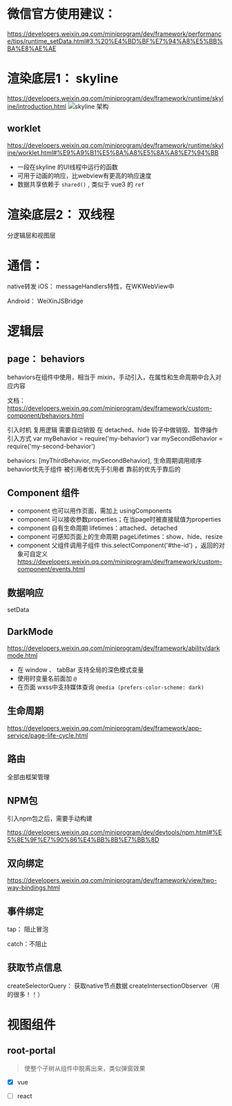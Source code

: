 
# 微信官方使用建议： 
https://developers.weixin.qq.com/miniprogram/dev/framework/performance/tips/runtime_setData.html#3.%20%E4%BD%BF%E7%94%A8%E5%BB%BA%E8%AE%AE

# 渲染底层1： skyline

https://developers.weixin.qq.com/miniprogram/dev/framework/runtime/skyline/introduction.html
![skyline 架构](https://res.wx.qq.com/wxdoc/dist/assets/img/design.3c2a69c4.png)

## worklet
https://developers.weixin.qq.com/miniprogram/dev/framework/runtime/skyline/worklet.html#%E9%A9%B1%E5%8A%A8%E5%8A%A8%E7%94%BB
- 一段在skyline 的UI线程中运行的函数
- 可用于动画的响应，比webview有更高的响应速度
- 数据共享依赖于 `shared()` , 类似于 vue3 的 `ref`

# 渲染底层2： 双线程
分逻辑层和视图层

# 通信： 
native转发
  iOS： messageHandlers特性，在WKWebView中

  Android： WeiXinJSBridge





# 逻辑层
## page： behaviors
behaviors在组件中使用，相当于 mixin，手动引入，在属性和生命周期中合入对应内容

文档： https://developers.weixin.qq.com/miniprogram/dev/framework/custom-component/behaviors.html

引入时机
复用逻辑
需要自动销毁
在 detached、hide 钩子中做销毁、暂停操作
引入方式
var myBehavior = require('my-behavior')
var mySecondBehavior = require('my-second-behavior')
 
behaviors: [myThirdBehavior, mySecondBehavior],
生命周期调用顺序
behavior优先于组件
被引用者优先于引用者
靠前的优先于靠后的




## Component 组件
- component 也可以用作页面，需加上 usingComponents
- component 可以接收参数properties；在当page时被直接赋值为properties
- component 自有生命周期 lifetimes：attached、detached
- component 可感知页面上的生命周期 pageLifetimes：show、hide、resize
- component 父组件调用子组件 this.selectComponent('#the-id') ，返回的对象可自定义
  https://developers.weixin.qq.com/miniprogram/dev/framework/custom-component/events.html





## 数据响应
setData



## DarkMode
https://developers.weixin.qq.com/miniprogram/dev/framework/ability/darkmode.html
- 在 window 、 tabBar 支持全局的深色模式变量
- 使用时变量名前面加  `@`
- 在页面 wxss中支持媒体查询 `@media (prefers-color-scheme: dark)`





## 生命周期
https://developers.weixin.qq.com/miniprogram/dev/framework/app-service/page-life-cycle.html



## 路由
全部由框架管理



## NPM包
引入npm包之后，需要手动构建

https://developers.weixin.qq.com/miniprogram/dev/devtools/npm.html#%E5%8E%9F%E7%90%86%E4%BB%8B%E7%BB%8D



## 双向绑定
https://developers.weixin.qq.com/miniprogram/dev/framework/view/two-way-bindings.html



## 事件绑定
tap： 阻止冒泡

catch：不阻止



## 获取节点信息
createSelectorQuery： 获取native节点数据
createIntersectionObserver（用的很多！！）


# 视图组件

## root-portal
> 使整个子树从组件中脱离出来，类似弹窗效果



- [x] vue
- [ ] react



